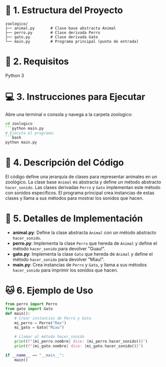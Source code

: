# 📁 1. Estructura del Proyecto
<pre><code>zoologico/
├── animal.py       # Clase base abstracta Animal
├── perro.py        # Clase derivada Perro
├── gato.py         # Clase derivada Gato
└── main.py         # Programa principal (punto de entrada)</code></pre>

# 🐍 2. Requisitos

Python 3

# 💻 3. Instrucciones para Ejecutar
Abre una terminal o consola y navega a la carpeta zoologico:
```bash
cd zoologico
```python main.py
# Ejecuta el programa:
```bash
python main.py      
```

# 📝 4. Descripción del Código
El código define una jerarquía de clases para representar animales en un zoológico. La clase base `Animal` es abstracta y define un método abstracto `hacer_sonido`. Las clases derivadas `Perro` y `Gato` implementan este método con sonidos específicos. El programa principal crea instancias de estas clases y llama a sus métodos para mostrar los sonidos que hacen.
# 🐶 5. Detalles de Implementación
- **animal.py**: Define la clase abstracta `Animal` con un método abstracto `hacer_sonido`.
- **perro.py**: Implementa la clase `Perro` que hereda de   `Animal` y define el método `hacer_sonido` para devolver "Guau!".
- **gato.py**: Implementa la clase `Gato` que hereda de `Animal` y define el método `hacer_sonido` para devolver "Miau!".
- **main.py**: Crea instancias de `Perro` y `Gato`, y llama a sus métodos `hacer_sonido` para imprimir los sonidos que hacen.
# 🐱 6. Ejemplo de Uso      
```python
from perro import Perro             
from gato import Gato
def main():
    # Crear instancias de Perro y Gato
    mi_perro = Perro("Rex")
    mi_gato = Gato("Miau")

    # Llamar al método hacer_sonido
    print(f"{mi_perro.nombre} dice: {mi_perro.hacer_sonido()}")
    print(f"{mi_gato.nombre} dice: {mi_gato.hacer_sonido()}")

if __name__ == "__main__":
    main()